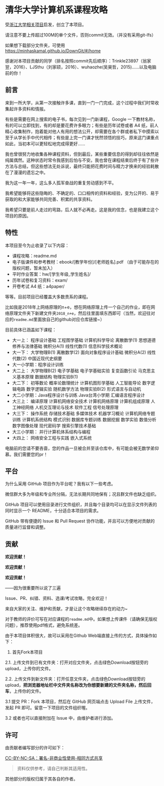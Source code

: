 # 清华大学计算机系课程攻略

受[浙江大学相关项目](https://github.com/QSCTech/zju-icicles)启发，创立了本项目。

请注意不要上传超过100M的单个文件，否则commit无效。（并没有采用git-lfs）

如果想下载部分文件夹，可使用 https://minhaskamal.github.io/DownGit/#/home

感谢对本项目贡献的同学（排名按照commit先后顺序）：Trinkle23897（翁家翌，2016）、LJSthu（刘家硕，2016）、wuhaozhe(吴昊哲，2015)……以及电脑前的你！

## 前言

来到一所大学，从第一次接触许多课，直到一门一门完成，这个过程中我们时常收集起许多资料和情报。

有些是需要在网上搜索的电子书，每次见到一门新课程，Google 一下教材名称，有的可以立即找到，有的却是要花费许多眼力；有些是历年试卷或者 A4 纸，前人精心收集制作，抱着能对他人有用的想法公开，却需要在各个群或者私下中摸索以至于从学长手中代代相传；有些是上完一门课才恍然领悟的技巧，原来这门课重点如此，当初本可以更轻松地完成得更好……

我也曾很努力地收集各种课程资料，但到最后，某些重要信息的得到却往往依然是纯属偶然。这种状态时常令我感到后怕与不安。我也曾在课程结束后终于有了些许方法与总结，但这些想法无处诉说，最终只能把花费时间与精力才换来的经验耗散在了漫漫的遗忘之中。

我为这一年一年，这么多人孤军奋战的重复劳动感到不平。

我希望能够将这些隐晦的、不确定的、口口相传的资料和经验，变为公开的、易于获取的和大家能够共同完善、积累的共享资料。

我希望只要是前人走过的弯路，后人就不必再走。这是我的信念，也是我建立这个项目的原因。

## 特性

本项目至今为止收录了以下内容：

- 课程攻略：readme.md
- 电子版课件和参考教材：ebook/[教学年份]/[老师姓名].pdf （由于可能存在的版权问题，暂未加入）
- 平时作业答案：hw/[学生年级_学生姓名]/
- 历年试卷和复习资料：exam/
- 开卷考试 A4 纸：a4paper/

等等。目前项目已经覆盖大多数贵系的课程。

比如我是2018年上网络原理的n+e，想在网络原理上传一个自己的作业，即在网络原理文件夹下新建文件夹`2018_n+e`，然后往里面填东西即可（当然，欢迎往对应的`readme.md`里面放自己的github对应仓库链接~）

目前具体已涵盖如下课程：

- 大一上： 程序设计基础   工程图学基础   计算机科学导论  离散数学(1)   思想道德修养与法律基础  微积分A(1)  线性代数(1)   信息科学技术概论
- 大一下： 大学物理B(1)  离散数学(2)   面向对象程序设计基础  微积分A(2)  线性代数(2)   中国近现代史纲要
- 大一小学期：程序设计训练
- 大二上： 大学物理B(2)   电子学基础   电子学基础实验   复变函数引论   马克思主义基本原理   数据结构  物理实验B(1)
- 大二下： 初等数论   概率论数理统计   计算机图形学基础   人工智能导论   数字逻辑电路   数字逻辑实验   随机数学方法  物理实验B(2)   形式语言与自动机
- 大二小学期：Java程序设计与训练  Java台湾小学期  汇编语言程序设计
- 大三上： 编译原理  计算机网络安全技术  计算机网络原理  计算机组成原理  人工神经网络  人机交互理论与技术  软件工程  信号处理原理
- 大三下： 操作系统  存储技术基础  多媒体技术  机器学习概论  计算机网络专题训练  计算机系统结构  模式识别  数据库专题训练  数据挖掘  数学实验  数值分析  数字图像处理  现代密码学 搜索引擎技术基础
- 大三小学期： 并行计算机体系结构与编程
- 大四上： 网络安全工程与实践 嵌入式系统

电脑前的您请不要吝啬，您的作品一旦被合并至该仓库中，有可能会被无数学弟仰慕。我们需要您的pr！

## 平台

为什么采用 GitHub 项目作为平台呢？我有以下一些考虑。

微信群大多为年级和专业所分隔，无法长期共同地保有；况且群文件也缺乏组织。

GitHub 项目可以使用目录进行文件组织，并且每个目录均可以在显示文件列表的同时显示一个 README，十分适合本项目的需求。

GitHub 带有便捷的 Issue 和 Pull Request 协作功能，并且可以方便地对贡献的质量进行监督和调整。

## 贡献

**欢迎贡献！**

**欢迎贡献！**

**欢迎贡献！**

——因为很重要所以说了三遍

Issue、PR、纠错、资料、选课/考试攻略，完全欢迎！

来自大家的关注、维护和贡献，才是让这个攻略继续存在的动力~

对于教师的评价可写在对应课程的`readme.md`中。如果想上传课件（请确保无版权问题），推荐使用pdf格式，避免系统差。

由于本项目体积很大，故可以采用在Github Web端直接上传的方式，具体操作如下：

1. 首先Fork本项目

2.1. 上传文件到已有文件夹：打开对应文件夹，点击绿色Download按钮旁的upload，上传你的文件。

2.2. 上传文件到新文件夹：打开任意文件夹，点击绿色Download按钮旁的upload，**把浏览器地址栏中文件夹名称改为你想要新建的文件夹名称，然后回车**，上传你的文件。

3.1 提交 PR：Fork 本项目，然后在 GitHub 网页端点击 Upload File 上传文件，发起 PR 即可。留意一下项目的文件组织喔。

3.2 或者也可以直接附加在 Issue 中，由维护者进行添加。

## 许可

由贡献者编写部分的许可如下：

[CC-BY-NC-SA：署名-非商业性使用-相同方式共享](https://creativecommons.org/licenses/by-nc-sa/4.0/deed.zh)

> 资料仅供参考，请自己判断其适用性。

其他部分的版权归属于其各自的作者。
